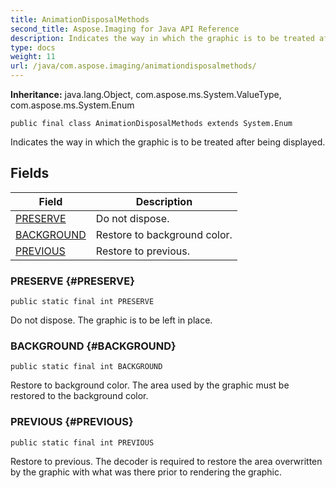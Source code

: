 ```yaml
---
title: AnimationDisposalMethods
second_title: Aspose.Imaging for Java API Reference
description: Indicates the way in which the graphic is to be treated after being displayed.
type: docs
weight: 11
url: /java/com.aspose.imaging/animationdisposalmethods/
---
```

**Inheritance:**
java.lang.Object, com.aspose.ms.System.ValueType, com.aspose.ms.System.Enum
```
public final class AnimationDisposalMethods extends System.Enum
```

Indicates the way in which the graphic is to be treated after being displayed.
## Fields

| Field | Description |
| --- | --- |
| [PRESERVE](#PRESERVE) | Do not dispose. |
| [BACKGROUND](#BACKGROUND) | Restore to background color. |
| [PREVIOUS](#PREVIOUS) | Restore to previous. |
### PRESERVE {#PRESERVE}
```
public static final int PRESERVE
```


Do not dispose. The graphic is to be left in place.

### BACKGROUND {#BACKGROUND}
```
public static final int BACKGROUND
```


Restore to background color. The area used by the graphic must be restored to the background color.

### PREVIOUS {#PREVIOUS}
```
public static final int PREVIOUS
```


Restore to previous. The decoder is required to restore the area overwritten by the graphic with what was there prior to rendering the graphic.


